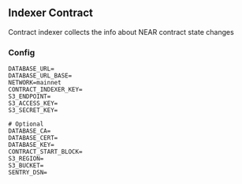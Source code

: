 ## Indexer Contract

Contract indexer collects the info about NEAR contract state changes

### Config

```
DATABASE_URL=
DATABASE_URL_BASE=
NETWORK=mainnet
CONTRACT_INDEXER_KEY=
S3_ENDPOINT=
S3_ACCESS_KEY=
S3_SECRET_KEY=

# Optional
DATABASE_CA=
DATABASE_CERT=
DATABASE_KEY=
CONTRACT_START_BLOCK=
S3_REGION=
S3_BUCKET=
SENTRY_DSN=
```
